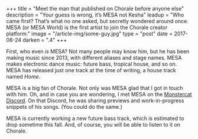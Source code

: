+++
title = "Meet the man that published on Chorale before anyone else"
description = "Your guess is wrong, it’s MESA not Kesha"
leadup = "Who came first? That’s what no one asked, but secretly wondered around once. MESA (or MESA World) is the first artist to join the Chorale creator platform."
image = "/article-img/some-guy.jpg"
type = "post"
date = 2017-08-24
darken = ".4"
+++

First, who even *is* MESA? Not many people may know him, but he has been making music since 2013, with different aliases and stage names. MESA makes electronic dance music: future bass, tropical house, and so on. MESA has released just one track at the time of writing, a house track named *Home*.

MESA is a big fan of Chorale. Not only was MESA glad that I got in touch with him. Oh, and in case you are wondering, I met MESA on the [Monstercat Discord](https://discord.gg/Monstercat). On that Discord, he was sharing previews and work-in-progress snippets of his songs. (You could do the same.)

MESA is currently working a new future bass track, which is estimated to drop sometime this fall. And, of course, you will be able to listen to it on Chorale.
